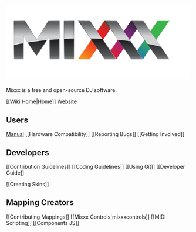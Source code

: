 ![Mixxx Wiki](https://github.com/mixxxdj/mixxx/blob/master/res/images/mixxx_logo.svg)
--
Mixxx is a free and open-source DJ software.

[[Wiki Home|Home]]
[Website](https://mixxx.org)

Users
-----

[Manual](http://mixxx.org/manual/)
[[Hardware Compatibility]]
[[Reporting Bugs]]
[[Getting Involved]]

Developers
-----

[[Contribution Guidelines]]
[[Coding Guidelines]]
[[Using Git]]
[[Developer Guide]]

[[Creating Skins]]

Mapping Creators
-----
[[Contributing Mappings]]
[[Mixxx Controls|mixxxcontrols]]
[[MIDI Scripting]]
[[Components JS]]